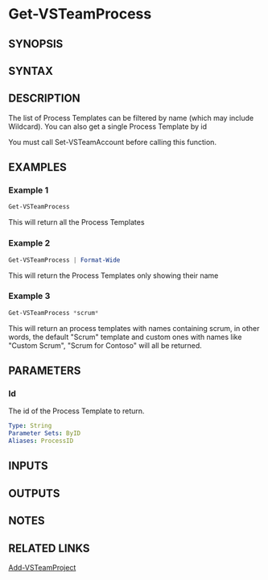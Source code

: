 <!-- #include "./common/header.md" -->

# Get-VSTeamProcess

## SYNOPSIS

<!-- #include "./synopsis/Get-VSTeamProcess.md" -->

## SYNTAX

## DESCRIPTION

The list of Process Templates can be filtered by name  (which may include Wildcard). You can also get a single Process Template by id

You must call Set-VSTeamAccount before calling this function.

## EXAMPLES

### Example 1

```powershell
Get-VSTeamProcess
```

This will return all the Process Templates

### Example 2

```powershell
Get-VSTeamProcess | Format-Wide
```

This will return the Process Templates only showing their name

### Example 3

```powershell
Get-VSTeamProcess *scrum*
```

This will return an process templates with names containing scrum,
in other words, the default "Scrum" template and custom ones with
names like "Custom Scrum", "Scrum for Contoso" will all be returned.

## PARAMETERS

<!-- #include "./params/processName.md" -->

### Id

The id of the Process Template to return.

```yaml
Type: String
Parameter Sets: ByID
Aliases: ProcessID
```

## INPUTS

## OUTPUTS

## NOTES

<!-- #include "./common/prerequisites.md" -->

## RELATED LINKS

<!-- #include "./common/related.md" -->

[Add-VSTeamProject](Add-VSTeamProject.md)
